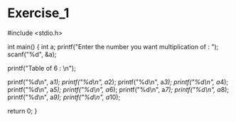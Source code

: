 # Exercise_1
#include <stdio.h>

int main() {
   int a;
   printf("Enter the number you want multiplication of : ");
   scanf("%d", &a);
   
   printf("Table of 6 : \n");

   printf("%d\n", a*1);
   printf("%d\n", a*2);
   printf("%d\n", a*3);
   printf("%d\n", a*4);
   printf("%d\n", a*5);
   printf("%d\n", a*6);
   printf("%d\n", a*7);
   printf("%d\n", a*8);
   printf("%d\n", a*9);
   printf("%d\n", a*10);
 
   
   return 0;
} 

